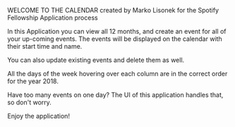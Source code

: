 WELCOME TO THE CALENDAR
created by Marko Lisonek for the Spotify Fellowship Application process

In this Application you can view all 12 months, and create an event for all of your up-coming events. The events will be displayed on the calendar with their start time and name.

You can also update existing events and delete them as well.

All the days of the week hovering over each column are in the correct order for the year 2018.

Have too many events on one day? The UI of this application handles that, so don't worry.


Enjoy the application!
